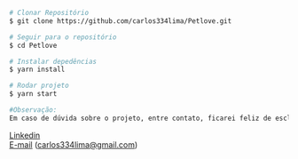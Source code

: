 ```bash
# Clonar Repositório
$ git clone https://github.com/carlos334lima/Petlove.git

# Seguir para o repositório
$ cd Petlove

# Instalar depedências
$ yarn install

# Rodar projeto           
$ yarn start         

#Observação:
Em caso de dúvida sobre o projeto, entre contato, ficarei feliz de esclarecer as dúvidas.
```

[Linkedin](https://www.linkedin.com/in/carlos-henrique-lima-60a7ba1a3/)  
[E-mail](https://mail.google.com/mail/u/0/#inbox?compose=CllgCJNqtLHgLgJHMDlRxbQTzppdXNWsMPkbsfvkxpdbkccNStXcWwgrTZTglQRqsKzvphJzWZg)  (carlos334lima@gmail.com)
